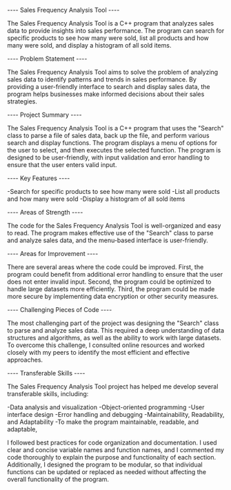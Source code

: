 
---- Sales Frequency Analysis Tool ----

The Sales Frequency Analysis Tool is a C++ program that analyzes sales data to provide insights into sales performance. The program can search for specific products to see how many were sold, list all products and how many were sold, and display a histogram of all sold items.

---- Problem Statement ----

The Sales Frequency Analysis Tool aims to solve the problem of analyzing sales data to identify patterns and trends in sales performance. By providing a user-friendly interface to search and display sales data, the program helps businesses make informed decisions about their sales strategies.

---- Project Summary ----

The Sales Frequency Analysis Tool is a C++ program that uses the "Search" class to parse a file of sales data, back up the file, and perform various search and display functions. The program displays a menu of options for the user to select, and then executes the selected function. The program is designed to be user-friendly, with input validation and error handling to ensure that the user enters valid input.

---- Key Features ----

  -Search for specific products to see how many were sold
  -List all products and how many were sold
  -Display a histogram of all sold items

---- Areas of Strength ----

The code for the Sales Frequency Analysis Tool is well-organized and easy to read. The program makes effective use of the "Search" class to parse and analyze sales data, and the menu-based interface is user-friendly.

---- Areas for Improvement ----

There are several areas where the code could be improved. First, the program could benefit from additional error handling to ensure that the user does not enter invalid input. Second, the program could be optimized to handle large datasets more efficiently. Third, the program could be made more secure by implementing data encryption or other security measures.

---- Challenging Pieces of Code ----

The most challenging part of the project was designing the "Search" class to parse and analyze sales data. This required a deep understanding of data structures and algorithms, as well as the ability to work with large datasets. To overcome this challenge, I consulted online resources and worked closely with my peers to identify the most efficient and effective approaches.

---- Transferable Skills ----

The Sales Frequency Analysis Tool project has helped me develop several transferable skills, including:

  -Data analysis and visualization
  -Object-oriented programming
  -User interface design
  -Error handling and debugging
  -Maintainability, Readability, and Adaptability
  -To make the program maintainable, readable, and adaptable, 
  
I followed best practices for code organization and documentation. I used clear and concise variable names and function names, and I commented my code thoroughly to explain the purpose and functionality of each section. Additionally, I designed the program to be modular, so that individual functions can be updated or replaced as needed without affecting the overall functionality of the program.
